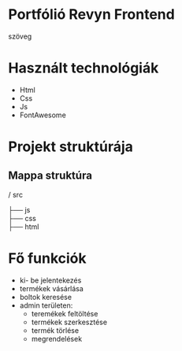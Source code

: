 # Portfólió Revyn Frontend
szöveg


# Használt technológiák
- Html
- Css
- Js
- FontAwesome


# Projekt struktúrája
## Mappa struktúra
/ src 


├── js    
├── css        
├── html       

# Fő funkciók
- ki- be jelentekezés
- termékek vásárlása
- boltok keresése
- admin területen:
    - teremékek feltöltése
    - termékek szerkesztése
    - termék törlése
    - megrendelések    

